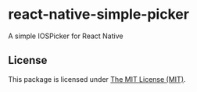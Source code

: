 # react-native-simple-picker

A simple IOSPicker for React Native

## License

This package is licensed under [The MIT License (MIT)](LICENSE).
